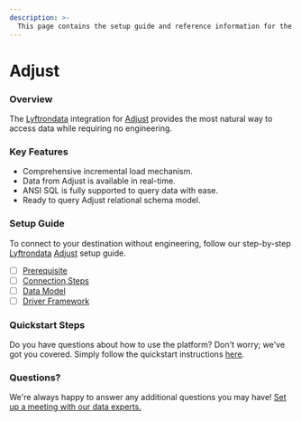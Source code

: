 ```yaml
---
description: >-
  This page contains the setup guide and reference information for the Adjust source connector.
---
```


# Adjust

### Overview

The [Lyftrondata](https://www.lyftrondata.com/) integration for [Adjust](None) provides the most natural way to access data while requiring no engineering.

### Key Features

* Comprehensive incremental load mechanism.
* Data from Adjust is available in real-time.&#x20;
* ANSI SQL is fully supported to query data with ease.
* Ready to query Adjust relational schema model.

### Setup Guide

To connect to your destination without engineering, follow our step-by-step [Lyftrondata](https://www.lyftrondata.com/)  [Adjust](None) setup guide.

* [ ] [Prerequisite](prerequisite.md)
* [ ] [Connection Steps](connection-steps.md)
* [ ] [Data Model](data-model/erd.md)
* [ ] [Driver Framework](driver-framework/)

### Quickstart Steps

Do you have questions about how to use the platform? Don't worry; we've got you covered. Simply follow the quickstart instructions [here](../README.md).

### Questions? <a href="#questions" id="questions"></a>

We're always happy to answer any additional questions you may have! [Set up a meeting with our data experts.](https://www.lyftrondata.com/book-a-meeting/)

